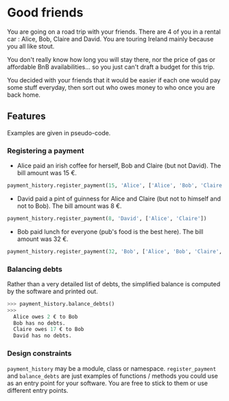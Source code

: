 # Good friends

You are going on a road trip with your friends.
There are 4 of you in a rental car : Alice, Bob, Claire and David.
You are touring Ireland mainly because you all like stout.

You don't really know how long you will stay there, nor the price of gas or affordable BnB availabilities... so you just can't draft a budget for this trip.

You decided with your friends that it would be easier if each one would pay some stuff everyday, then sort out who owes money to who once you are back home.

## Features

Examples are given in pseudo-code.

### Registering a payment

+ Alice paid an irish coffee for herself, Bob and Claire (but not David). The bill amount was 15 €.

```python
payment_history.register_payment(15, 'Alice', ['Alice', 'Bob', 'Claire'])
```

+ David paid a pint of guinness for Alice and Claire (but not to himself and not to Bob). The bill amount was 8 €.

```python
payment_history.register_payment(8, 'David', ['Alice', 'Claire'])
```

+ Bob paid lunch for everyone (pub's food is the best here). The bill amount was 32 €.

```python
payment_history.register_payment(32, 'Bob', ['Alice', 'Bob', 'Claire', 'David'])
```

### Balancing debts

Rather than a very detailed list of debts, the simplified balance is computed by the software and printed out.

```python
>>> payment_history.balance_debts()
>>>
  Alice owes 2 € to Bob
  Bob has no debts.
  Claire owes 17 € to Bob
  David has no debts.
```

### Design constraints

`payment_history` may be a module, class or namespace.
`register_payment` and `balance_debts` are just examples of functions / methods you could use as an entry point for your software.
You are free to stick to them or use different entry points.
